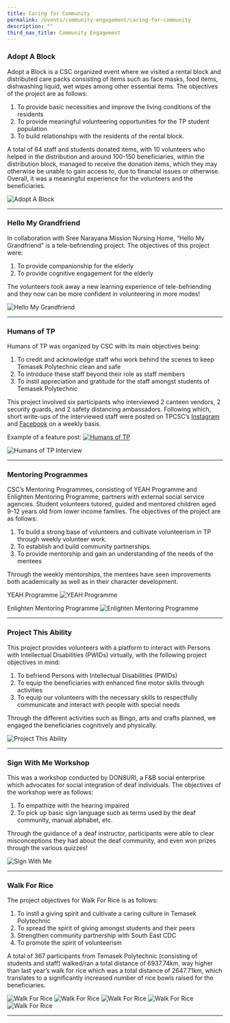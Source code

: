 ```yaml
---
title: Caring for Community
permalink: /events/community-engagement/caring-for-community
description: ""
third_nav_title: Community Engagement
---
```


### Adopt A Block

Adopt a Block is a CSC organized event where we visited a rental block and distributed care packs consisting of items such as face masks, food items, dishwashing liquid, wet wipes among other essential items. The objectives of the project are as follows: 

1. To provide basic necessities and improve the living conditions of the residents
2. To provide meaningful volunteering opportunities for the TP student population
3. To build relationships with the residents of the rental block.

A total of 64 staff and students donated items, with 10 volunteers who helped in the distribution and around 100-150 beneficiaries, within the distribution block, managed to receive the donation items, which they may otherwise be unable to gain access to, due to financial issues or otherwise. Overall, it was a meaningful experience for the volunteers and the beneficiaries. 

![Adopt A Block](/images/CSC_Adopt_A_Block.png)

---

### Hello My Grandfriend
In collaboration with Sree Narayana Mission Nursing Home, “Hello My Grandfriend” is a tele-befriending project. The objectives of this project were: 

1. To provide companionship for the elderly 
2. To provide cognitive engagement for the elderly 

The volunteers took away a new learning experience of tele-befriending and they now can be more confident in volunteering in more modes! 

![Hello My Grandfriend](/images/CSC_Hello_My_Grandfriend.png)

---

### Humans of TP

Humans of TP was organized by CSC with its main objectives being: 

1. To credit and acknowledge staff who work behind the scenes to keep Temasek Polytechnic clean and safe 
2. To introduce these staff beyond their role as staff members
3. To instil appreciation and gratitude for the staff amongst students of Temasek Polytechnic 

This project involved six participants who interviewed 2 canteen vendors, 2 security guards, and 2 safety distancing ambassadors. Following which, short write-ups of the interviewed staff were posted on TPCSC’s [Instagram](https://www.instagram.com/tp_csc/) and [Facebook](https://www.facebook.com/tpcsc/) on a weekly basis.

Example of a feature post:
[![Humans of TP](/images/Humans%20of%20TP.png)](https://www.instagram.com/p/Cc9xP9Fpz1n/?igshid=YmMyMTA2M2Y=)

![Humans of TP Interview](/images/HumansofTP_Picture_1.png)

---

### Mentoring Programmes

CSC’s Mentoring Programmes, consisting of YEAH Programme and Enlighten Mentoring Programme, partners with external social service agencies. Student volunteers tutored, guided and mentored children aged 9-12 years old from lower income families. The objectives of the project are as follows: 

1. To build a strong base of volunteers and cultivate volunteerism in TP through weekly volunteer work. 
2. To establish and build community partnerships. 
3. To provide mentorship and gain an understanding of the needs of the mentees 

Through the weekly mentorships, the mentees have seen improvements both academically as well as in their character development. 

YEAH Programme
![YEAH Programme](/images/CSC_YEAH_Programme_blurred.png)

Enlighten Mentoring Programme
![Enlighten Mentoring Programme](/images/CSC_Enlighten_Mentoring_Programme_blurred.png)

---

### Project This Ability
This project provides volunteers with a platform to interact with Persons with Intellectual Disabilities (PWIDs) virtually, with the following project objectives in mind: 

1. To befriend Persons with Intellectual Disabilities (PWIDs)
2. To equip the beneficiaries with enhanced fine motor skills through activities
3. To equip our volunteers with the necessary skills to respectfully communicate and interact with people with special needs 

Through the different activities such as Bingo, arts and crafts planned, we engaged the beneficiaries cognitively and physically. 

![Project This Ability](/images/CSC_Project_This_Ability.png)

---

### Sign With Me Workshop
This was a workshop conducted by DON8URI, a F&B social enterprise which advocates for social integration of deaf individuals. The objectives of the workshop were as follows: 

1. To empathize with the hearing impaired 
2. To pick up basic sign language such as terms used by the deaf community, manual alphabet, etc.

Through the guidance of a deaf instructor, participants were able to clear misconceptions they had about the deaf community, and even won prizes through the various quizzes!

![Sign With Me](/images/CSC_Sign_With_Me.png)

---

### Walk For Rice

The project objectives for Walk For Rice is as follows:

1. To instil a giving spirit and cultivate a caring culture in Temasek Polytechnic 
2. To spread the spirit of giving amongst students and their peers
3. Strengthen community partnership with South East CDC
4. To promote the spirit of volunteerism 

A total of 367 participants from Temasek Polytechnic (consisting of students and staff) walked/ran a total distance of 6937.74km, way higher than last year’s walk for rice which was a total distance of 2647.71km, which translates to a significantly increased number of rice bowls raised for the beneficiaries.

![Walk For Rice](/images/CSC_Walk_For_Rice_1.png)
![Walk For Rice](/images/CSC_Walk_For_Rice_3.png)
![Walk For Rice](/images/CSC_Walk_For_Rice_4.png)
![Walk For Rice](/images/CSC_Walk_For_Rice_5.png)
![Walk For Rice](/images/CSC_Walk_For_Rice_6.png)

---